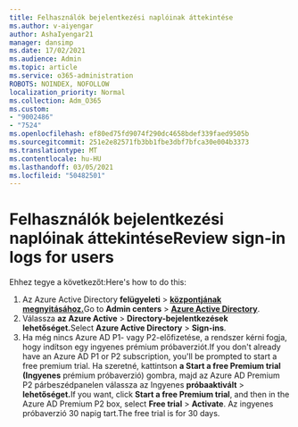```yaml
---
title: Felhasználók bejelentkezési naplóinak áttekintése
ms.author: v-aiyengar
author: AshaIyengar21
manager: dansimp
ms.date: 17/02/2021
ms.audience: Admin
ms.topic: article
ms.service: o365-administration
ROBOTS: NOINDEX, NOFOLLOW
localization_priority: Normal
ms.collection: Adm_O365
ms.custom:
- "9002486"
- "7524"
ms.openlocfilehash: ef80ed75fd9074f290dc4658bdef339faed9505b
ms.sourcegitcommit: 251e2e82571fb3bb1fbe3dbf7bfca30e004b3373
ms.translationtype: MT
ms.contentlocale: hu-HU
ms.lasthandoff: 03/05/2021
ms.locfileid: "50482501"
---
```

# <a name="review-sign-in-logs-for-users"></a><span data-ttu-id="729ee-102">Felhasználók bejelentkezési naplóinak áttekintése</span><span class="sxs-lookup"><span data-stu-id="729ee-102">Review sign-in logs for users</span></span>

<span data-ttu-id="729ee-103">Ehhez tegye a következőt:</span><span class="sxs-lookup"><span data-stu-id="729ee-103">Here's how to do this:</span></span>

1. <span data-ttu-id="729ee-104">Az Azure Active Directory **felügyeleti**  >  **[központjának megnyitásához.](https://go.microsoft.com/fwlink/p/?linkid=2067268)**</span><span class="sxs-lookup"><span data-stu-id="729ee-104">Go to **Admin centers** > **[Azure Active Directory](https://go.microsoft.com/fwlink/p/?linkid=2067268)**.</span></span>
1. <span data-ttu-id="729ee-105">Válassza **az Azure Active**  >  **Directory-bejelentkezések lehetőséget.**</span><span class="sxs-lookup"><span data-stu-id="729ee-105">Select **Azure Active Directory** > **Sign-ins**.</span></span>
1. <span data-ttu-id="729ee-106">Ha még nincs Azure AD P1- vagy P2-előfizetése, a rendszer kérni fogja, hogy indítson egy ingyenes prémium próbaverziót.</span><span class="sxs-lookup"><span data-stu-id="729ee-106">If you don't already have an Azure AD P1 or P2 subscription, you'll be prompted to start a free premium trial.</span></span> <span data-ttu-id="729ee-107">Ha szeretné, kattintson **a Start a free Premium trial (Ingyenes** prémium próbaverzió) gombra, majd az Azure AD Premium P2 párbeszédpanelen válassza az Ingyenes **próbaaktivált**  >  **lehetőséget.**</span><span class="sxs-lookup"><span data-stu-id="729ee-107">If you want, click **Start a free Premium trial**, and then in the Azure AD Premium P2 box, select **Free trial** > **Activate**.</span></span> <span data-ttu-id="729ee-108">Az ingyenes próbaverzió 30 napig tart.</span><span class="sxs-lookup"><span data-stu-id="729ee-108">The free trial is for 30 days.</span></span>